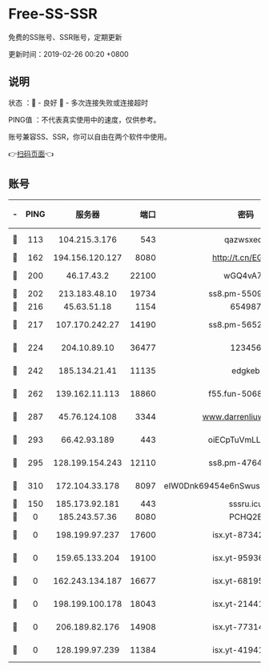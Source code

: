 # Free-SS-SSR

免费的SS账号、SSR账号，定期更新

更新时间：2019-02-26 00:20 +0800

## 说明

状态     ：🙂 - 良好 🙁 - 多次连接失败或连接超时

PING值   ：不代表真实使用中的速度，仅供参考。

账号兼容SS、SSR，你可以自由在两个软件中使用。

👉[扫码页面](https://liesauer.github.io/free-ss-ssr.github.io/)👈

## 账号

|-|PING|服务器|端口|密码|加密方式|区域|
|:----:|:----:|:-----:|-----:|:----:|:----:|:----:|
|🙂|113|104.215.3.176|543|qazwsxedc|aes-256-gcm|JP|
|🙂|162|194.156.120.127|8080|http://t.cn/EGJIyrl|rc4-md5|RU|
|🙂|200|46.17.43.2|22100|wGQ4vA7D|aes-256-gcm|RU|
|🙂|202|213.183.48.10|19734|ss8.pm-55096385|rc4-md5|RU|
|🙂|216|45.63.51.18|1154|654987|chacha20|US|
|🙂|217|107.170.242.27|14190|ss8.pm-56526890|aes-256-cfb|US|
|🙂|224|204.10.89.10|36477|123456|aes-256-cfb|US|
|🙂|242|185.134.21.41|11135|edgkeb|aes-256-cfb|GB|
|🙂|262|139.162.11.113|18860|f55.fun-50686264|aes-256-cfb|SG|
|🙂|287|45.76.124.108|3344|www.darrenliuwei.com|aes-256-cfb|AU|
|🙂|293|66.42.93.189|443|oiECpTuVmLLxk4Ts|aes-256-cfb|US|
|🙂|295|128.199.154.243|12110|ss8.pm-47641220|aes-256-cfb|SG|
|🙂|310|172.104.33.178|8097|eIW0Dnk69454e6nSwuspv9DmS201tQ0D|aes-256-cfb|SG|
|🙁|150|185.173.92.181|443|sssru.icu|rc4-md5|RU|
|🙁|0|185.243.57.36|8080|PCHQ2E|rc4-md5|US|
|🙁|0|198.199.97.237|17600|isx.yt-87342097|aes-256-cfb|US|
|🙁|0|159.65.133.204|19100|isx.yt-95936060|aes-256-cfb|SG|
|🙁|0|162.243.134.187|16677|isx.yt-68195372|aes-256-cfb|US|
|🙁|0|198.199.100.178|18043|isx.yt-21441189|aes-256-cfb|US|
|🙁|0|206.189.82.176|14908|isx.yt-77314449|aes-256-cfb|SG|
|🙁|0|128.199.97.239|11384|isx.yt-41941480|aes-256-cfb|SG|
